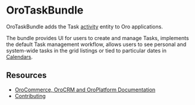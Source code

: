 # OroTaskBundle

OroTaskBundle adds the Task [activity](https://github.com/oroinc/platform/tree/master/src/Oro/Bundle/ActivityBundle) entity to Oro applications.

The bundle provides UI for users to create and manage Tasks, implements the default Task management workflow, allows users to see personal and system-wide tasks in the grid listings or tied to particular dates in [Calendars](https://github.com/oroinc/OroCalendarBundle).

Resources
---------

  * [OroCommerce, OroCRM and OroPlatform Documentation](https://doc.oroinc.com)
  * [Contributing](https://doc.oroinc.com/community/contribute/)
